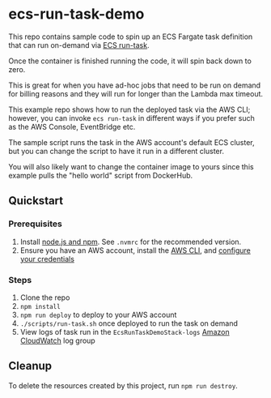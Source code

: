 # ecs-run-task-demo

This repo contains sample code to spin up an ECS Fargate task definition that can run on-demand via [ECS run-task](https://docs.aws.amazon.com/AmazonECS/latest/APIReference/API_RunTask.html).

Once the container is finished running the code, it will spin back down to zero.

This is great for when you have ad-hoc jobs that need to be run on demand for billing reasons and they will run for longer than the Lambda max timeout.

This example repo shows how to run the deployed task via the AWS CLI; however, you can invoke `ecs run-task` in different ways if you prefer such as the AWS Console, EventBridge etc.

The sample script runs the task in the AWS account's default ECS cluster, but you can change the script to have it run in a different cluster.

You will also likely want to change the container image to yours since this example pulls the "hello world" script from DockerHub.

## Quickstart

### Prerequisites

1. Install [node.js and npm](https://nodejs.org/en). See `.nvmrc` for the recommended version.
2. Ensure you have an AWS account, install the [AWS CLI](https://docs.aws.amazon.com/cli/latest/userguide/getting-started-install.html), and [configure your credentials](https://docs.aws.amazon.com/cli/latest/userguide/cli-configure-quickstart.html)

### Steps

1. Clone the repo
2. `npm install`
3. `npm run deploy` to deploy to your AWS account
4. `./scripts/run-task.sh` once deployed to run the task on demand
5. View logs of task run in the `EcsRunTaskDemoStack-logs` [Amazon CloudWatch](https://aws.amazon.com/cloudwatch/) log group

## Cleanup

To delete the resources created by this project, run `npm run destroy`.
